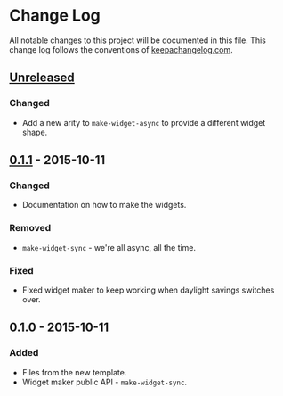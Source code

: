 # Change Log
All notable changes to this project will be documented in this file. This change log follows the conventions of [keepachangelog.com](http://keepachangelog.com/).

## [Unreleased][unreleased]
### Changed
- Add a new arity to `make-widget-async` to provide a different widget shape.

## [0.1.1] - 2015-10-11
### Changed
- Documentation on how to make the widgets.

### Removed
- `make-widget-sync` - we're all async, all the time.

### Fixed
- Fixed widget maker to keep working when daylight savings switches over.

## 0.1.0 - 2015-10-11
### Added
- Files from the new template.
- Widget maker public API - `make-widget-sync`.

[unreleased]: https://github.com/your-name/guymover/compare/0.1.1...HEAD
[0.1.1]: https://github.com/your-name/guymover/compare/0.1.0...0.1.1
